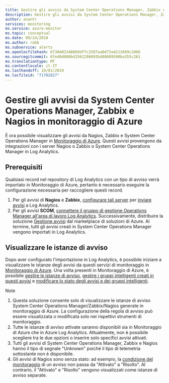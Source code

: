 ```yaml
---
title: Gestire gli avvisi da System Center Operations Manager, Zabbix e Nagios in monitoraggio di Azure
description: Gestire gli avvisi da System Center Operations Manager, Zabbix e Nagios in monitoraggio di Azure
author: anantr
services: monitoring
ms.service: azure-monitor
ms.topic: conceptual
ms.date: 09/24/2018
ms.author: robb
ms.subservice: alerts
ms.openlocfilehash: 6730402348069df7c2597aa0d73a4211669c2d66
ms.sourcegitcommit: 6fe40d080bd1561286093b488609590ba355c261
ms.translationtype: MT
ms.contentlocale: it-IT
ms.lasthandoff: 10/01/2019
ms.locfileid: "71702827"
---
```

# <a name="manage-alerts-from-system-center-operations-manager-zabbix-and-nagios-in-azure-monitor"></a>Gestire gli avvisi da System Center Operations Manager, Zabbix e Nagios in monitoraggio di Azure

È ora possibile visualizzare gli avvisi da Nagios, Zabbix e System Center Operations Manager in [Monitoraggio di Azure](https://aka.ms/azure-alerts-overview). Questi avvisi provengono da integrazioni con i server Nagios o Zabbix o System Center Operations Manager in Log Analytics. 

## <a name="prerequisites"></a>Prerequisiti
Qualsiasi record nel repository di Log Analytics con un tipo di avviso verrà importato in Monitoraggio di Azure, pertanto è necessario eseguire la configurazione necessaria per raccogliere questi record.
1. Per gli avvisi di **Nagios** e **Zabbix**, [configurare tali server](https://docs.microsoft.com/azure/log-analytics/log-analytics-linux-agents) per [inviare avvisi](https://docs.microsoft.com/azure/azure-monitor/platform/data-sources-alerts-nagios-zabbix?toc=%2Fazure%2Fazure-monitor%2Ftoc.json) a Log Analytics.
1. Per gli avvisi **SCOM**, [connettere il gruppo di gestione Operations Manager all'area di lavoro Log Analytics](https://docs.microsoft.com/azure/log-analytics/log-analytics-om-agents). Successivamente, distribuire la soluzione [Gestione avvisi](https://docs.microsoft.com/azure/azure-monitor/platform/alert-management-solution) dal marketplace di soluzioni di Azure. Al termine, tutti gli avvisi creati in System Center Operations Manager vengono importati in Log Analytics.

## <a name="view-your-alert-instances"></a>Visualizzare le istanze di avviso
Dopo aver configurato l'importazione in Log Analytics, è possibile iniziare a visualizzare le istanze degli avvisi da questi servizi di monitoraggio in [Monitoraggio di Azure](https://aka.ms/azure-alerts-overview). Una volta presenti in Monitoraggio di Azure, è possibile [gestire le istanze di avviso](https://aka.ms/managing-alert-instances), [gestire i gruppi intelligenti creati in questi avvisi](https://aka.ms/managing-smart-groups) e [modificare lo stato degli avvisi e dei gruppi intelligenti](https://aka.ms/managing-alert-smart-group-states).

> [!NOTE]
>  1. Questa soluzione consente solo di visualizzare le istanze di avviso System Center Operations Manager/Zabbix/Nagios generate in monitoraggio di Azure. La configurazione della regola di avviso può essere visualizzata o modificata solo nei rispettivi strumenti di monitoraggio. 
>  1. Tutte le istanze di avviso attivate saranno disponibili sia in Monitoraggio di Azure che in Azure Log Analytics. Attualmente, non è possibile scegliere tra le due opzioni o inserire solo specifici avvisi attivati.
>  1. Tutti gli avvisi di System Center Operations Manager, Zabbix e Nagios hanno il tipo di segnale "Unknown" poiché il tipo di telemetria sottostante non è disponibile.
>  1. Gli avvisi di Nagios sono senza stato: ad esempio, la [condizione del monitoraggio](https://aka.ms/azure-alerts-overview) di un avviso non passa da "Attivato" a "Risolto". Al contrario, il "Attivato" e "Risolto" vengono visualizzati come istanze di avviso separate. 

